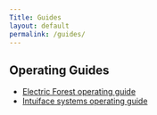 ```yaml
---
Title: Guides
layout: default
permalink: /guides/
---
```


## Operating Guides

- [Electric Forest operating guide](/guides/electric-forest)
- [Intuiface systems operating guide](/guides/intuiface)
